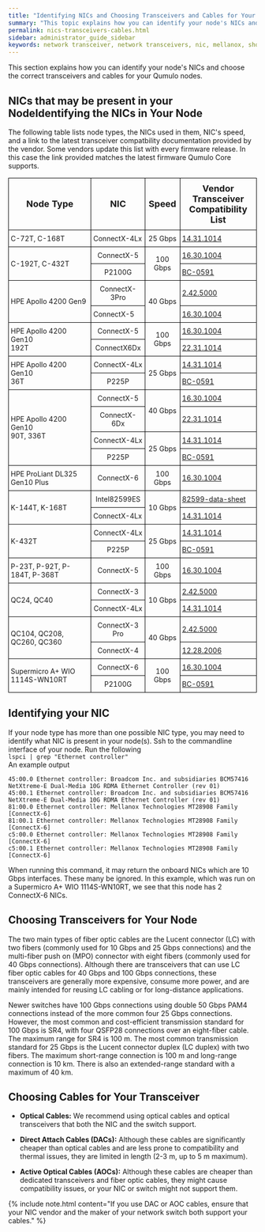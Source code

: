 ```yaml
---
title: "Identifying NICs and Choosing Transceivers and Cables for Your Qumulo Node"
summary: "This topic explains how you can identify your node's NICs and choose the correct transceivers and cables for your Qumulo nodes."
permalink: nics-transceivers-cables.html
sidebar: administrator_guide_sidebar
keywords: network transceiver, network transceivers, nic, mellanox, short range transceiver, long range transceiver, fiber, fiber optic, fiber optic cable
---
```


This section explains how you can identify your node's NICs and choose the correct transceivers and cables for your Qumulo nodes.

## NICs that may be present in your NodeIdentifying the NICs in Your Node

The following table lists node types, the NICs used in them, NIC's speed, and a link to the latest transceiver compatbility documentation provided by the vendor. Some vendors update this list with every firmware release. In this case the link provided matches the latest firmware Qumulo Core supports. 

<style type="text/css">
.tg  {border-collapse:collapse;border-spacing:0;}
.tg td{border-color:black;border-style:solid;border-width:1px;font-size:14px;
  overflow:hidden;padding:8px 4px;word-break:normal;}
.tg th{border-color:black;border-style:solid;border-width:1px;font-size:18px;
  font-weight:normal;overflow:hidden;padding:10px 5px;word-break:normal;}
.tg .tg-baqh{text-align:center;vertical-align:middle}
.tg .tg-5j4b{font-weight:bold;text-align:center;vertical-align:middle}
.tg .tg-0lax{text-align:left;vertical-align:middle}
</style>
<table class="tg">
<thead>
  <tr>
    <th class="tg-5j4b">Node Type</th>
    <th class="tg-5j4b">NIC</th>
    <th class="tg-5j4b">Speed</th>
    <th class="tg-5j4b">Vendor Transceiver<br>Compatibility List</th>
  </tr>
</thead>
<tbody>
  <tr>
    <td class="tg-0lax">C-72T, C-168T</td>
    <td class="tg-0lax">ConnectX-4Lx</td>
    <td class="tg-baqh">25 Gbps</td>
    <td class="tg-0lax"><a href="https://docs.nvidia.com/networking/display/ConnectX4LxFirmwarev14311014/Firmware+Compatible+Products" target="_blank" rel="noopener noreferrer">14.31.1014</a></td>
  </tr>
  <tr>
    <td class="tg-0lax" rowspan="2">C-192T, C-432T</td>
    <td class="tg-baqh">ConnectX-5</td>
    <td class="tg-baqh" rowspan="2">100 Gbps</td>
    <td class="tg-0lax"><a href="https://docs.nvidia.com/networking/spaces/viewspace.action?key=ConnectX5Firmwarev16301004" target="_blank" rel="noopener noreferrer">16.30.1004</a></td>
  </tr>
  <tr>
    <td class="tg-baqh">P2100G</td>
    <td class="tg-0lax"><a href="https://docs.broadcom.com/doc/BC-0591EN" target="_blank" rel="noopener noreferrer">BC-0591</a></td>
  </tr>
  <tr>
    <td class="tg-0lax" rowspan="2">HPE Apollo 4200 Gen9</td>
    <td class="tg-baqh">ConnectX-3Pro</td>
    <td class="tg-baqh" rowspan="2">40 Gbps</td>
    <td class="tg-0lax"><a href="https://network.nvidia.com/related-docs/firmware/ConnectX3Pro-FW-2_42_5000-release_notes.pdf" target="_blank" rel="noopener noreferrer">2.42.5000</a></td>
  </tr>
  <tr>
    <td class="tg-0lax">ConnectX-5</td>
    <td class="tg-0lax"><a href="https://docs.nvidia.com/networking/spaces/viewspace.action?key=ConnectX5Firmwarev16301004" target="_blank" rel="noopener noreferrer">16.30.1004</a></td>
  </tr>
  <tr>
    <td class="tg-0lax" rowspan="2">HPE Apollo 4200 Gen10 <br>192T</td>
    <td class="tg-baqh">ConnectX-5</td>
    <td class="tg-baqh" rowspan="2">100 Gbps</td>
    <td class="tg-0lax"><a href="https://docs.nvidia.com/networking/spaces/viewspace.action?key=ConnectX5Firmwarev16301004" target="_blank" rel="noopener noreferrer">16.30.1004</a></td>
  </tr>
  <tr>
    <td class="tg-baqh">ConnectX6Dx</td>
    <td class="tg-0lax"><a href="https://docs.nvidia.com/networking/spaces/viewspace.action?key=ConnectX6DxFirmwarev22311014" target="_blank" rel="noopener noreferrer">22.31.1014</a></td>
  </tr>
  <tr>
    <td class="tg-0lax" rowspan="2">HPE Apollo 4200 Gen10 <br>36T</td>
    <td class="tg-baqh">ConnectX-4Lx</td>
    <td class="tg-baqh" rowspan="2">25 Gbps</td>
    <td class="tg-0lax"><a href="https://docs.nvidia.com/networking/display/ConnectX4LxFirmwarev14311014/Firmware+Compatible+Products" target="_blank" rel="noopener noreferrer">14.31.1014</a></td>
  </tr>
  <tr>
    <td class="tg-baqh">P225P</td>
    <td class="tg-0lax"><a href="https://docs.broadcom.com/doc/BC-0591EN" target="_blank" rel="noopener noreferrer">BC-0591</a></td>
  </tr>
  <tr>
    <td class="tg-0lax" rowspan="4">HPE Apollo 4200 Gen10 <br>90T, 336T</td>
    <td class="tg-baqh">ConnectX-5</td>
    <td class="tg-baqh" rowspan="2">40 Gbps</td>
    <td class="tg-0lax"><a href="https://docs.nvidia.com/networking/spaces/viewspace.action?key=ConnectX5Firmwarev16301004" target="_blank" rel="noopener noreferrer">16.30.1004</a></td>
  </tr>
  <tr>
    <td class="tg-baqh">ConnectX-6Dx</td>
    <td class="tg-0lax"><a href="https://docs.nvidia.com/networking/spaces/viewspace.action?key=ConnectX6DxFirmwarev22311014" target="_blank" rel="noopener noreferrer">22.31.1014</a></td>
  </tr>
  <tr>
    <td class="tg-baqh">ConnectX-4Lx</td>
    <td class="tg-baqh" rowspan="2">25 Gbps</td>
    <td class="tg-0lax"><a href="https://docs.nvidia.com/networking/display/ConnectX4LxFirmwarev14311014/Firmware+Compatible+Products" target="_blank" rel="noopener noreferrer">14.31.1014</a></td>
  </tr>
  <tr>
    <td class="tg-baqh">P225P</td>
    <td class="tg-0lax"><a href="https://docs.broadcom.com/doc/BC-0591EN" target="_blank" rel="noopener noreferrer">BC-0591</a></td>
  </tr>
  <tr>
    <td class="tg-0lax">HPE ProLiant DL325 Gen10 Plus</td>
    <td class="tg-baqh">ConnectX-6</td>
    <td class="tg-baqh">100 Gbps</td>
    <td class="tg-0lax"><a href="https://docs.nvidia.com/networking/spaces/viewspace.action?key=ConnectX6Firmwarev20301004" target="_blank" rel="noopener noreferrer">16.30.1004</a></td>
  </tr>
  <tr>
    <td class="tg-0lax" rowspan="2">K-144T, K-168T</td>
    <td class="tg-baqh">Intel82599ES</td>
    <td class="tg-baqh" rowspan="2">10 Gbps</td>
    <td class="tg-0lax"><a href="https://www.intel.com/content/www/us/en/embedded/products/networking/82599-10-gbe-controller-datasheet.html?asset=2377" target="_blank" rel="noopener noreferrer">82599-data-sheet</a></td>
  </tr>
  <tr>
    <td class="tg-0lax">ConnectX-4Lx</td>
    <td class="tg-0lax"><a href="https://docs.nvidia.com/networking/display/ConnectX4LxFirmwarev14311014/Firmware+Compatible+Products" target="_blank" rel="noopener noreferrer">14.31.1014</a></td>
  </tr>
  <tr>
    <td class="tg-0lax" rowspan="2">K-432T</td>
    <td class="tg-baqh">ConnectX-4Lx</td>
    <td class="tg-baqh" rowspan="2">25 Gbps</td>
    <td class="tg-0lax"><a href="https://docs.nvidia.com/networking/display/ConnectX4LxFirmwarev14311014/Firmware+Compatible+Products" target="_blank" rel="noopener noreferrer">14.31.1014</a></td>
  </tr>
  <tr>
    <td class="tg-baqh">P225P</td>
    <td class="tg-0lax"><a href="https://docs.broadcom.com/doc/BC-0591EN" target="_blank" rel="noopener noreferrer">BC-0591</a></td>
  </tr>
  <tr>
    <td class="tg-0lax">P-23T, P-92T, P-184T, P-368T</td>
    <td class="tg-baqh">ConnectX-5</td>
    <td class="tg-baqh">100 Gbps</td>
    <td class="tg-0lax"><a href="https://docs.nvidia.com/networking/spaces/viewspace.action?key=ConnectX5Firmwarev16301004" target="_blank" rel="noopener noreferrer">16.30.1004</a></td>
  </tr>
  <tr>
    <td class="tg-0lax" rowspan="2">QC24, QC40</td>
    <td class="tg-baqh">ConnectX-3</td>
    <td class="tg-baqh" rowspan="2">10 Gbps</td>
    <td class="tg-0lax"><a href="https://network.nvidia.com/sites/default/files/related-docs/firmware/ConnectX3-FW-2_42_5000-release_notes.pdf)" target="_blank" rel="noopener noreferrer">2.42.5000</a></td>
  </tr>
  <tr>
    <td class="tg-baqh">ConnectX-4Lx</td>
    <td class="tg-0lax"><a href="https://docs.nvidia.com/networking/display/ConnectX4LxFirmwarev14311014/Firmware+Compatible+Products" target="_blank" rel="noopener noreferrer">14.31.1014</a></td>
  </tr>
  <tr>
    <td class="tg-0lax" rowspan="2">QC104, QC208, <br>QC260, QC360</td>
    <td class="tg-baqh">ConnectX-3 Pro</td>
    <td class="tg-baqh" rowspan="2">40 Gbps</td>
    <td class="tg-0lax"><a href="https://network.nvidia.com/related-docs/firmware/ConnectX3Pro-FW-2_42_5000-release_notes.pdf" target="_blank" rel="noopener noreferrer">2.42.5000</a></td>
  </tr>
  <tr>
    <td class="tg-baqh">ConnectX-4</td>
    <td class="tg-0lax"><a href="https://docs.nvidia.com/networking/display/ConnectX4Firmwarev12282006" target="_blank" rel="noopener noreferrer">12.28.2006</a></td>
  </tr>
  <tr>
    <td class="tg-0lax" rowspan="2">Supermicro A+ WIO 1114S-WN10RT</td>
    <td class="tg-baqh">ConnectX-6</td>
    <td class="tg-baqh" rowspan="2">100 Gbps</td>
    <td class="tg-0lax"><a href="https://docs.nvidia.com/networking/spaces/viewspace.action?key=ConnectX6Firmwarev20301004" target="_blank" rel="noopener noreferrer">16.30.1004</a></td>
  </tr>
  <tr>
    <td class="tg-baqh">P2100G</td>
    <td class="tg-0lax"><a href="https://docs.broadcom.com/doc/BC-0591EN" target="_blank" rel="noopener noreferrer">BC-0591</a></td>
  </tr>
</tbody>
</table>

## Identifying your NIC
If your node type has more than one possible NIC type, you may need to identify what NIC is present in your node(s). Ssh to the commandline interface of your node. Run the following<br>
`lspci | grep "Ethernet controller"`<br>
An example output
```
45:00.0 Ethernet controller: Broadcom Inc. and subsidiaries BCM57416 NetXtreme-E Dual-Media 10G RDMA Ethernet Controller (rev 01)
45:00.1 Ethernet controller: Broadcom Inc. and subsidiaries BCM57416 NetXtreme-E Dual-Media 10G RDMA Ethernet Controller (rev 01)
81:00.0 Ethernet controller: Mellanox Technologies MT28908 Family [ConnectX-6]
81:00.1 Ethernet controller: Mellanox Technologies MT28908 Family [ConnectX-6]
c5:00.0 Ethernet controller: Mellanox Technologies MT28908 Family [ConnectX-6]
c5:00.1 Ethernet controller: Mellanox Technologies MT28908 Family [ConnectX-6]
```

When running this command, it may return the onboard NICs which are 10 Gbps interfaces. These many be ignored. In this example, which was run on a Supermicro A+ WIO 1114S-WN10RT, we see that this node has 2 ConnectX-6 NICs. 

## Choosing Transceivers for Your Node
The two main types of fiber optic cables are the Lucent connector (LC) with two fibers (commonly used for 10 Gbps and 25 Gbps connections) and the multi-fiber push on (MPO) connector with eight fibers (commonly used for 40 Gbps connections). Although there are transceivers that can use LC fiber optic cables for 40 Gbps and 100 Gbps connections, these transceivers are generally more expensive, consume more power, and are mainly intended for reusing LC cabling or for long-distance applications.

Newer switches have 100 Gbps connections using double 50 Gbps PAM4 connections instead of the more common four 25 Gbps connections. However, the most common and cost-efficient transmission standard for 100 Gbps is SR4, with four QSFP28 connections over an eight-fiber cable. The maximum range for SR4 is 100 m. The most common transmission standard for 25 Gbps is the Lucent connector duplex (LC duplex) with two fibers. The maximum short-range connection is 100 m and long-range connection is 10 km. There is also an extended-range standard with a maximum of 40 km.

## Choosing Cables for Your Transceiver
* **Optical Cables:** We recommend using optical cables and optical transceivers that both the NIC and the switch support.

* **Direct Attach Cables (DACs):** Although these cables are significantly cheaper than optical cables and are less prone to compatibility and thermal issues, they are limited in length (2-3 m, up to 5 m maximum).

* **Active Optical Cables (AOCs):** Although these cables are cheaper than dedicated transceivers and fiber optic cables, they might cause compatibility issues, or your NIC or switch might not support them.

{% include note.html content="If you use DAC or AOC cables, ensure that your NIC vendor and the maker of your network switch both support your cables." %}
